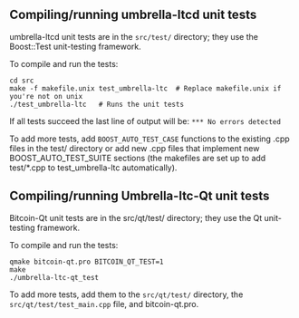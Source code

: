 Compiling/running umbrella-ltcd unit tests
------------------------------------

umbrella-ltcd unit tests are in the `src/test/` directory; they
use the Boost::Test unit-testing framework.

To compile and run the tests:

	cd src
	make -f makefile.unix test_umbrella-ltc  # Replace makefile.unix if you're not on unix
	./test_umbrella-ltc   # Runs the unit tests

If all tests succeed the last line of output will be:
`*** No errors detected`

To add more tests, add `BOOST_AUTO_TEST_CASE` functions to the existing
.cpp files in the test/ directory or add new .cpp files that
implement new BOOST_AUTO_TEST_SUITE sections (the makefiles are
set up to add test/*.cpp to test_umbrella-ltc automatically).


Compiling/running Umbrella-ltc-Qt unit tests
---------------------------------------

Bitcoin-Qt unit tests are in the src/qt/test/ directory; they
use the Qt unit-testing framework.

To compile and run the tests:

	qmake bitcoin-qt.pro BITCOIN_QT_TEST=1
	make
	./umbrella-ltc-qt_test

To add more tests, add them to the `src/qt/test/` directory,
the `src/qt/test/test_main.cpp` file, and bitcoin-qt.pro.
